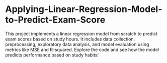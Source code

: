 # Applying-Linear-Regression-Model-to-Predict-Exam-Score
This project implements a linear regression model from scratch to predict exam scores based on study hours. It includes data collection, preprocessing, exploratory data analysis, and model evaluation using metrics like MSE and R-squared. Explore the code and see how the model predicts performance based on study habits!
